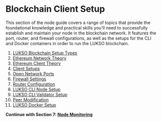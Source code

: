 # Blockchain Client Setup

This section of the node guide covers a range of topics that provide the foundational knowledge and practical skills you'll need to successfully establish and maintain your node in the blockchain network. It features the port, router, and firewall configurations, as well as the setups for the CLI and Docker containers in order to run the LUKSO blockchain.

1. [LUKSO Blockchain Setup Types](/docs/mainnet/complete-node-guide/blockchain-clients/setup-types)
2. [Ethereum Network Theory](/docs/mainnet/complete-node-guide/blockchain-clients/network-theory)
3. [Ethereum Client Theory](docs/mainnet/complete-node-guide/blockchain-clients/client-theory)
4. [Client Setups](/docs/mainnet/complete-node-guide/blockchain-clients/client-setups)
5. [Open Network Ports](/docs/mainnet/complete-node-guide/blockchain-clients/network-ports)
6. [Firewall Settings](/docs/mainnet/complete-node-guide/blockchain-clients/firewall-settings)
7. [Router Configuration](/docs/mainnet/complete-node-guide/blockchain-clients/router-config)
8. [LUKSO CLI Node Setup](/docs/mainnet/complete-node-guide/blockchain-clients/cli-setup)
9. [LUKSO CLI Validator Setup](/docs/mainnet/complete-node-guide/blockchain-clients/validator-setup)
10. [Peer Modification](/docs/mainnet/complete-node-guide/blockchain-clients/peer-modification)
11. [LUKSO Docker Setup](/docs/mainnet/complete-node-guide/blockchain-clients/docker-setup)

**Continue with Section 7: [Node Monitoring](/docs/mainnet/complete-node-guide/7-monitoring/)**
